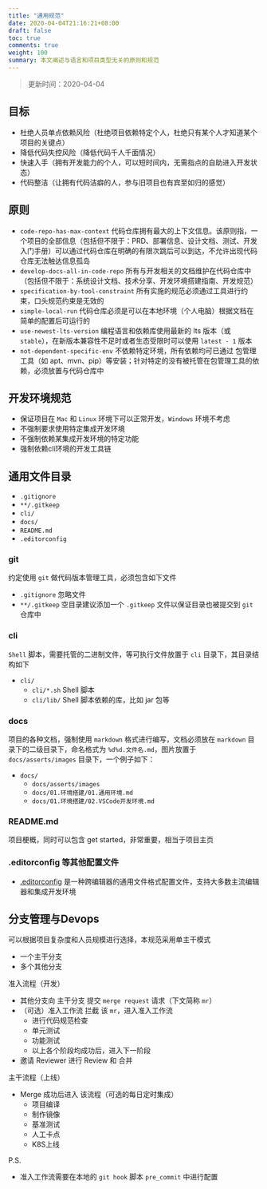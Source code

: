 ```yaml
---
title: "通用规范"
date: 2020-04-04T21:16:21+08:00
draft: false
toc: true
comments: true
weight: 100
summary: 本文阐述与语言和项目类型无关的原则和规范
---
```


> 更新时间：2020-04-04

## 目标

* 杜绝人员单点依赖风险（杜绝项目依赖特定个人，杜绝只有某个人才知道某个项目的关键点）
* 降低代码失控风险（降低代码千人千面情况）
* 快速入手（拥有开发能力的个人，可以短时间内，无需指点的自助进入开发状态）
* 代码整洁（让拥有代码洁癖的人，参与旧项目也有宾至如归的感觉）

## 原则

* `code-repo-has-max-context` 代码仓库拥有最大的上下文信息。该原则指，一个项目的全部信息（包括但不限于：PRD、部署信息、设计文档、测试、开发入门手册）可以通过代码仓库在明确的有限次跳后可以到达，不允许出现代码仓库无法触达信息孤岛
* `develop-docs-all-in-code-repo` 所有与开发相关的文档维护在代码仓库中（包括但不限于：系统设计文档、技术分享、开发环境搭建指南、开发规范）
* `specification-by-tool-constraint` 所有实施的规范必须通过工具进行约束，口头规范约束是无效的
* `simple-local-run` 代码仓库必须是可以在本地环境（个人电脑）根据文档在简单的配置后可运行的
* `use-newest-lts-version` 编程语言和依赖库使用最新的 lts 版本（或 `stable`），在新版本兼容性不足时或者生态受限时可以使用 `latest - 1` 版本
* `not-dependent-specific-env` 不依赖特定环境，所有依赖均可已通过 包管理工具（如 apt、mvn、pip）等安装；针对特定的没有被托管在包管理工具的依赖，必须放置与代码仓库中

## 开发环境规范

* 保证项目在 `Mac` 和 `Linux` 环境下可以正常开发，`Windows` 环境不考虑
* 不强制要求使用特定集成开发环境
* 不强制依赖某集成开发环境的特定功能
* 强制依赖cli环境的开发工具链

## 通用文件目录

* `.gitignore`
* `**/.gitkeep`
* `cli/`
* `docs/`
* `README.md`
* `.editorconfig`

### git

约定使用 `git` 做代码版本管理工具，必须包含如下文件

* `.gitignore` 忽略文件
* `**/.gitkeep` 空目录建议添加一个 `.gitkeep` 文件以保证目录也被提交到 `git` 仓库中

### cli

`Shell` 脚本，需要托管的二进制文件，等可执行文件放置于 `cli` 目录下，其目录结构如下

* `cli/`
    * `cli/*.sh` Shell 脚本
    * `cli/lib/` Shell 脚本依赖的库，比如 jar 包等

### docs

项目的各种文档，强制使用 `markdown` 格式进行编写，文档必须放在 `markdown` 目录下的二级目录下，命名格式为 `%d%d.文件名.md`，图片放置于 `docs/asserts/images` 目录下，一个例子如下：

* `docs/`
    * `docs/asserts/images`
    * `docs/01.环境搭建/01.通用环境.md`
    * `docs/01.环境搭建/02.VSCode开发环境.md`

### README.md

项目梗概，同时可以包含 get started，非常重要，相当于项目主页

### .editorconfig 等其他配置文件

* [.editorconfig](https://editorconfig.org/) 是一种跨编辑器的通用文件格式配置文件，支持大多数主流编辑器和集成开发环境

## 分支管理与Devops

可以根据项目复杂度和人员规模进行选择，本规范采用单主干模式

* 一个主干分支
* 多个其他分支

准入流程（开发）

* 其他分支向 主干分支 提交 `merge request` 请求（下文简称 `mr`）
* （可选）准入工作流 拦截 该 `mr`，进入准入工作流
    * 进行代码规范检查
    * 单元测试
    * 功能测试
    * 以上各个阶段均成功后，进入下一阶段
* 邀请 Reviewer 进行 Review 和 合并

主干流程（上线）

* Merge 成功后进入 该流程（可选的每日定时集成）
    * 项目编译
    * 制作镜像
    * 基准测试
    * 人工卡点
    * K8S上线

P.S.

* 准入工作流需要在本地的 `git hook` 脚本 `pre_commit` 中进行配置
